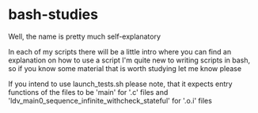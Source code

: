 bash-studies
============

Well, the name is pretty much self-explanatory

In each of my scripts there will be a little intro where you can find an explanation on how to use a script
I'm quite new to writing scripts in bash, so if you know some material that is worth studying let me know please

If you intend to use launch_tests.sh please note, that it expects entry functions of the files to be 'main' for '.c' files
and 'ldv_main0_sequence_infinite_withcheck_stateful' for '.o.i' files
